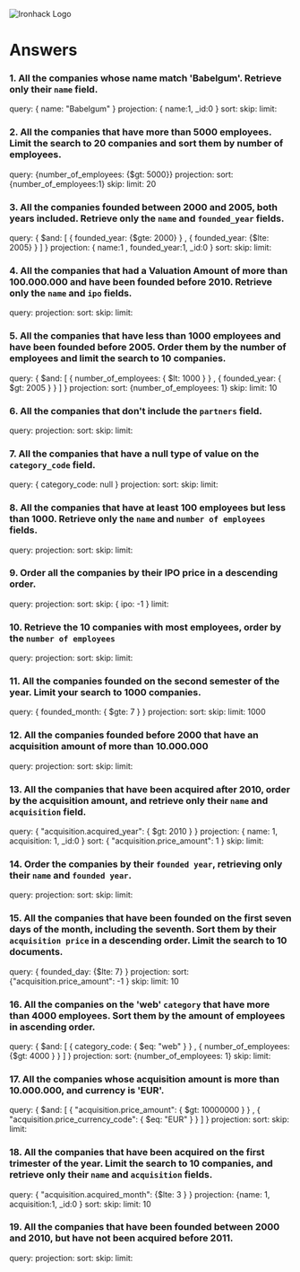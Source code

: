 ![Ironhack Logo](https://i.imgur.com/1QgrNNw.png)

# Answers

### 1. All the companies whose name match 'Babelgum'. Retrieve only their `name` field.

query: { name: "Babelgum" }
projection: { name:1, _id:0 }
sort:
skip:
limit:


### 2. All the companies that have more than 5000 employees. Limit the search to 20 companies and sort them by **number of employees**.

query: {number_of_employees: {$gt: 5000}}
projection: 
sort: {number_of_employees:1}
skip:
limit: 20

### 3. All the companies founded between 2000 and 2005, both years included. Retrieve only the `name` and `founded_year` fields.

query: { $and: [ { founded_year: {$gte: 2000} } , { founded_year: {$lte: 2005} } ] }
projection: { name:1 , founded_year:1, _id:0 }
sort:
skip:
limit:

### 4. All the companies that had a Valuation Amount of more than 100.000.000 and have been founded before 2010. Retrieve only the `name` and `ipo` fields.

query:
projection: 
sort:
skip:
limit:

### 5. All the companies that have less than 1000 employees and have been founded before 2005. Order them by the number of employees and limit the search to 10 companies.

query: { $and: [ { number_of_employees: { $lt: 1000 } } , { founded_year: { $gt: 2005  } } ] }
projection: 
sort: {number_of_employees: 1}
skip:
limit: 10

### 6. All the companies that don't include the `partners` field.

query:
projection: 
sort:
skip:
limit:

### 7. All the companies that have a null type of value on the `category_code` field.

query: { category_code: null }
projection: 
sort:
skip:
limit:

### 8. All the companies that have at least 100 employees but less than 1000. Retrieve only the `name` and `number of employees` fields.

query:
projection:
sort:
skip:
limit:

### 9. Order all the companies by their IPO price in a descending order.

query:
projection: 
sort:
skip: { ipo: -1 } 
limit:

### 10. Retrieve the 10 companies with most employees, order by the `number of employees`

query:
projection: 
sort: 
skip:
limit:

### 11. All the companies founded on the second semester of the year. Limit your search to 1000 companies.

query: { founded_month: { $gte: 7 } }
projection: 
sort:
skip:
limit: 1000

### 12. All the companies founded before 2000 that have an acquisition amount of more than 10.000.000

query: 
projection: 
sort:
skip:
limit:

### 13. All the companies that have been acquired after 2010, order by the acquisition amount, and retrieve only their `name` and `acquisition` field.

query: { "acquisition.acquired_year": { $gt: 2010 } }
projection: { name: 1, acquisition: 1, _id:0 }
sort: { "acquisition.price_amount": 1 }
skip:
limit:

### 14. Order the companies by their `founded year`, retrieving only their `name` and `founded year`.

query:
projection:
sort:
skip:
limit:

### 15. All the companies that have been founded on the first seven days of the month, including the seventh. Sort them by their `acquisition price` in a descending order. Limit the search to 10 documents.

query: { founded_day: {$lte: 7} }
projection: 
sort: {"acquisition.price_amount": -1 }
skip:
limit: 10

### 16. All the companies on the 'web' `category` that have more than 4000 employees. Sort them by the amount of employees in ascending order.

query: { $and: [ { category_code: { $eq: "web" } } , { number_of_employees: {$gt: 4000  } } ] }
projection: 
sort: {number_of_employees: 1}
skip:
limit:

### 17. All the companies whose acquisition amount is more than 10.000.000, and currency is 'EUR'.

query: { $and: [  { "acquisition.price_amount": { $gt: 10000000 } } , { "acquisition.price_currency_code": { $eq: "EUR" } } ] }
projection: 
sort:
skip:
limit:

### 18. All the companies that have been acquired on the first trimester of the year. Limit the search to 10 companies, and retrieve only their `name` and `acquisition` fields.

query: { "acquisition.acquired_month": {$lte: 3  } }
projection: {name: 1, acquisition:1, _id:0 }
sort:
skip:
limit: 10

### 19. All the companies that have been founded between 2000 and 2010, but have not been acquired before 2011.

query:
projection: 
sort:
skip:
limit:
